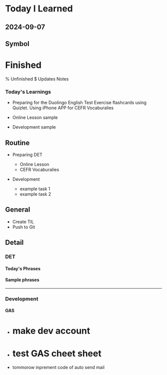 # Today I Learned

## 2024-09-07

## Symbol
# Finished
% Unfinished
$ Updates Notes


### Today's Learnings
  - Preparing for the Duolingo English Test
   Exercise flashcards using Quizlet.
   Using iPhone APP for CEFR Vocaburalies

  - Online Lesson
   sample

  - Development
   sample


## Routine
  - Preparing DET
    - Online Lesson
    - CEFR Vocaburalies

  - Development
    - example task 1
    - example task 2

## General
  - Create TIL
  - Push to Git



## Detail

### DET
#### Today's Phrases
#### Sample phrases

---

### Development
#### GAS
- # make dev account
- # test GAS cheet sheet
- tommorow inprement code of auto send mail
